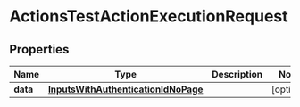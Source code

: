 

# ActionsTestActionExecutionRequest


## Properties

| Name | Type | Description | Notes |
|------------ | ------------- | ------------- | -------------|
|**data** | [**InputsWithAuthenticationIdNoPage**](InputsWithAuthenticationIdNoPage.md) |  |  [optional] |



